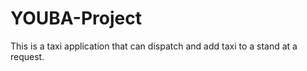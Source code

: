 # YOUBA-Project
This is a taxi application that can dispatch and add taxi to a stand at a request. 
